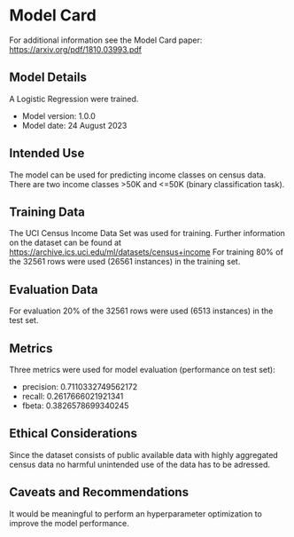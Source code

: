 # Model Card

For additional information see the Model Card paper: https://arxiv.org/pdf/1810.03993.pdf

## Model Details
A Logistic Regression were trained.

* Model version: 1.0.0
* Model date: 24 August 2023

## Intended Use
The model can be used for predicting income classes on census data. There are two income classes >50K and <=50K (binary classification task).

## Training Data
The UCI Census Income Data Set was used for training. Further information on the dataset can be found at https://archive.ics.uci.edu/ml/datasets/census+income
For training 80% of the 32561 rows were used (26561 instances) in the training set.

## Evaluation Data
For evaluation 20% of the 32561 rows were used (6513 instances) in the test set.

## Metrics
Three metrics were used for model evaluation (performance on test set):
* precision: 0.7110332749562172
* recall: 0.2617666021921341
* fbeta: 0.3826578699340245

## Ethical Considerations
Since the dataset consists of public available data with highly aggregated census data no harmful unintended use of the data has to be adressed.

## Caveats and Recommendations
It would be meaningful to perform an hyperparameter optimization to improve the model performance.
